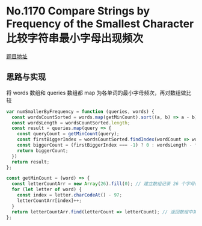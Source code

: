 # No.1170 Compare Strings by Frequency of the Smallest Character 比较字符串最小字母出现频次

[题目地址](https://leetcode-cn.com/problems/compare-strings-by-frequency-of-the-smallest-character/)

## 思路与实现

将 words 数组和 queries 数组都 map 为各单词的最小字母频次，再对数组做比较

```javascript
var numSmallerByFrequency = function (queries, words) {
  const wordsCountSorted = words.map(getMinCount).sort((a, b) => a - b);
  const wordsLength = wordsCountSorted.length;
  const result = queries.map(query => {
    const queryCount = getMinCount(query);
    const firstBiggerIndex = wordsCountSorted.findIndex(wordCount => wordCount > queryCount); // 找到 words 中第一个比 query 大的 index。由于 words 数组已排序，该 index 后所有的数都比 query 大
    const biggerCount = (firstBiggerIndex === -1) ? 0 : wordsLength - firstBiggerIndex;
    return biggerCount;
  })
  return result;
};

const getMinCount = (word) => {
  const letterCountArr = new Array(26).fill(0); // 建立数组记录 26 个字母的出现次数
  for (let letter of word) {
    const index = letter.charCodeAt() - 97;
    letterCountArr[index]++;
  }
  return letterCountArr.find(letterCount => letterCount); // 返回数组中第一个 ≥1 的值
};
```